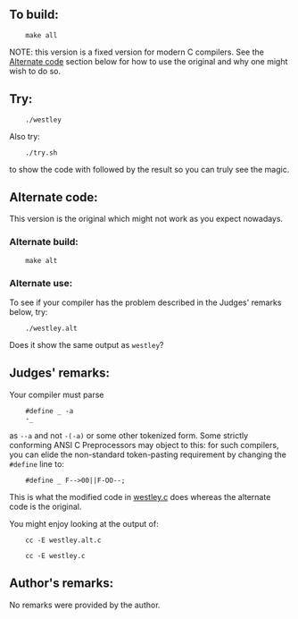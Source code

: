 ## To build:

``` <!---sh-->
    make all
```

NOTE: this version is a fixed version for modern C compilers. See the [Alternate
code](#alternate-code) section below for how to use the original and why one
might wish to do so.


## Try:

``` <!---sh-->
    ./westley
```

Also try:

``` <!---sh-->
    ./try.sh
```

to show the code with followed by the result so you can truly see the magic.


## Alternate code:

This version is the original which might not work as you expect nowadays.


### Alternate build:

``` <!---sh-->
    make alt
```


### Alternate use:

To see if your compiler has the problem described in the Judges' remarks below,
try:

``` <!---sh-->
    ./westley.alt
```

Does it show the same output as `westley`?


## Judges' remarks:

Your compiler must parse

``` <!---c-->
    #define _ -a
    -_
```

as `--a` and not `-(-a)` or some other tokenized form.  Some strictly
conforming ANSI C Preprocessors may object to this: for such
compilers, you can elide the non-standard token-pasting requirement
by changing the `#define` line to:

``` <!---c-->
    #define _ F-->00||F-OO--;
```

This is what the modified code in
[westley.c](%%REPO_URL%%/1988/westley/westley.c) does whereas the alternate code
is the original.

You might enjoy looking at the output of:

``` <!---sh-->
    cc -E westley.alt.c

    cc -E westley.c
```


## Author's remarks:

No remarks were provided by the author.


<!--

    Copyright © 1984-2024 by Landon Curt Noll. All Rights Reserved.

    You are free to share and adapt this file under the terms of this license:

        Creative Commons Attribution-ShareAlike 4.0 International (CC BY-SA 4.0)

    For more information, see:

        https://creativecommons.org/licenses/by-sa/4.0/

-->
